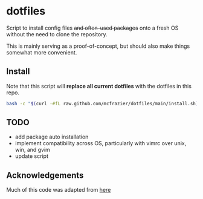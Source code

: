 # dotfiles

Script to install config files ~~and often-used packages~~ onto a fresh OS
without the need to clone the repository.

This is mainly serving as a proof-of-concept, but should also make things
somewhat more convenient.

## Install

Note that this script will **replace all current dotfiles** with the dotfiles
in this repo.

```sh
bash -c "$(curl -#fL raw.github.com/mcfrazier/dotfiles/main/install.sh)"
```

## TODO
 - add package auto installation
 - implement compatibility across OS, particularly with vimrc over unix, win,
   and gvim 
 - update script


## Acknowledgements
Much of this code was adapted from [here](https://github.com/gjunkie/dotfiles)
